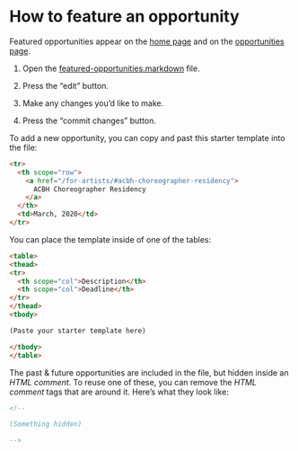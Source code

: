 # How to feature an opportunity

Featured opportunities appear on the [home page](https://beta-artsamo.digitalservice.la/) and on the [opportunities page](https://beta-artsamo.digitalservice.la/opportunities/).

1. Open the [featured-opportunities.markdown](https://github.com/jimthoburn/artsamo/blob/master/_includes/featured-opportunities.markdown) file.

2. Press the “edit” button.

3. Make any changes you’d like to make.

4. Press the “commit changes” button.

To add a new opportunity, you can copy and past this starter template into the file:

```html
<tr>
  <th scope="row">
    <a href="/for-artists/#acbh-choreographer-residency">
      ACBH Choreographer Residency
    </a>
  </th>
  <td>March, 2020</td>
</tr>
```

You can place the template inside of one of the tables:

```html
<table>
<thead>
<tr>
  <th scope="col">Description</th>
  <th scope="col">Deadline</th>
</tr>
</thead>
<tbody>

(Paste your starter template here)

</tbody>
</table>
```

The past & future opportunities are included in the file, but hidden
inside an _HTML comment_. To reuse one of these, you can remove the _HTML comment_ tags
that are around it. Here’s what they look like:

```html
<!--

(Something hidden)

-->
```
